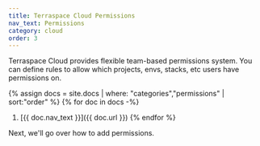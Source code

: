 ```yaml
---
title: Terraspace Cloud Permissions
nav_text: Permissions
category: cloud
order: 3
---
```


Terraspace Cloud provides flexible team-based permissions system. You can define rules to allow which projects, envs, stacks, etc users have permissions on.

{% assign docs = site.docs | where: "categories","permissions" | sort:"order" %}
{% for doc in docs -%}
1. [{{ doc.nav_text }}]({{ doc.url }})
{% endfor %}

Next, we'll go over how to add permissions.
